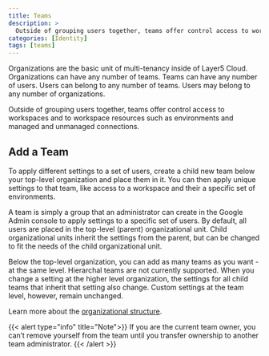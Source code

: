 ```yaml
---
title: Teams
description: >
  Outside of grouping users together, teams offer control access to workspaces and to workspace resources such as environments and managed and unmanaged connections.
categories: [Identity]
tags: [teams]
---
```



Organizations are the basic unit of multi-tenancy inside of Layer5 Cloud. Organizations can have any number of teams. Teams can have any number of users. Users can belong to any number of teams. Users may belong to any number of organizations.

Outside of grouping users together, teams offer control access to workspaces and to workspace resources such as environments and managed and unmanaged connections.

## Add a Team

To apply different settings to a set of users, create a child new team below your top-level organization and place them in it. You can then apply unique settings to that team, like access to a workspace and their a specific set of environments.

A team is simply a group that an administrator can create in the Google Admin console to apply settings to a specific set of users. By default, all users are placed in the top-level (parent) organizational unit. Child organizational units inherit the settings from the parent, but can be changed to fit the needs of the child organizational unit.

Below the top-level organization, you can add as many teams as you want - at the same level. Hierarchal teams are not currently supported. When you change a setting at the higher level organization, the settings for all child teams that inherit that setting also change. Custom settings at the team level, however, remain unchanged.

Learn more about the [organizational structure](/cloud/identity).

{{< alert type="info" title="Note">}}
If you are the current team owner, you can’t remove yourself from the team until you transfer ownership to another team administrator.
{{< /alert >}}